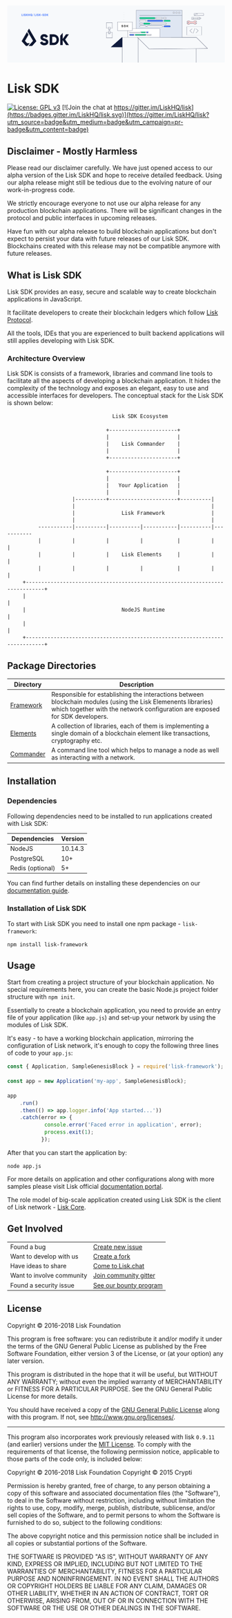 ![Logo](./docs/assets/banner_sdk.png)

# Lisk SDK

[![License: GPL v3](https://img.shields.io/badge/License-GPL%20v3-blue.svg)](http://www.gnu.org/licenses/gpl-3.0)
[![Join the chat at https://gitter.im/LiskHQ/lisk](https://badges.gitter.im/LiskHQ/lisk.svg)](https://gitter.im/LiskHQ/lisk?utm_source=badge&utm_medium=badge&utm_campaign=pr-badge&utm_content=badge)

## Disclaimer - Mostly Harmless

Please read our disclaimer carefully. We have just opened access to our alpha version of the Lisk SDK and hope to receive detailed feedback. Using our alpha release might still be tedious due to the evolving nature of our work-in-progress code.

We strictly encourage everyone to not use our alpha release for any production blockchain applications. There will be significant changes in the protocol and public interfaces in upcoming releases.

Have fun with our alpha release to build blockchain applications but don't expect to persist your data with future releases of our Lisk SDK. Blockchains created with this release may not be compatible anymore with future releases.

## What is Lisk SDK

Lisk SDK provides an easy, secure and scalable way to create blockchain applications in JavaScript. 

It facilitate developers to create their blockchain ledgers which follow [Lisk Protocol](https://lisk.io/documentation/lisk-protocol). 

All the tools, IDEs that you are experienced to built backend applications will still applies developing with Lisk SDK.

### Architecture Overview

Lisk SDK is consists of a framework, libraries and command line tools to facilitate all the aspects of developing a blockchain application. It hides the complexity of the technology and exposes an elegant, easy to use and accessible interfaces for developers. The conceptual stack for the Lisk SDK is shown below:

```
                                  Lisk SDK Ecosystem

                                +----------------------+
                                |                      |
                                |    Lisk Commander    |
                                |                      |
                                +----------------------+

                                +----------------------+
                                |                      |
                                |   Your Application   |
                                |                      |
                     |----------+----------------------+----------|
                     |                                            |
                     |               Lisk Framework               |
                     |                                            |
          -----------|----------|----------|-----------|----------|-----------
          |          |          |          |           |          |          |
          |          |          |    Lisk Elements     |          |          |
          |          |          |          |           |          |          |
     +----------------------------------------------------------------------------+
     |                                                                            |
     |                               NodeJS Runtime                               |
     |                                                                            |
     +----------------------------------------------------------------------------+
```

## Package Directories

| Directory                  | Description                                                                                                          |
| -------------------------- | -------------------------------------------------------------------------------------------------------------------- |
| [Framework](./framework)   | Responsible for establishing the interactions between blockchain modules (using the Lisk Elemenents libraries) which together with the network configuration are exposed for SDK developers.  |
| [Elements](./elements)     | A collection of libraries, each of them is implementing a single domain of a blockchain element like transactions, cryptography etc. |
| [Commander](./commander)   | A command line tool which helps to manage a node as well as interacting with a network. |

## Installation

### Dependencies

Following dependencies need to be installed to run applications created with Lisk SDK:

| Dependencies     | Version |
| ---------------- | ------- |
| NodeJS           | 10.14.3 |
| PostgreSQL       | 10+     |
| Redis (optional) | 5+      |

You can find further details on installing these dependencies on our [documentation guide](https://lisk.io/documentation/lisk-core/setup/source#pre-install).

### Installation of Lisk SDK

To start with Lisk SDK you need to install one npm package - `lisk-framework`:

```
npm install lisk-framework
```

## Usage

Start from creating a project structure of your blockchain application. No special requirements here, you can create the basic Node.js project folder structure with `npm init`. 

Essentially to create a blockchain application, you need to provide an entry file of your application (like `app.js`) and set-up your network by using the modules of Lisk SDK. 

It's easy - to have a working blockchain application, mirroring the configuration of Lisk network,  it's enough to copy the following three lines of code to your `app.js`:


```js
const { Application, SampleGenesisBlock } = require('lisk-framework');

const app = new Application('my-app', SampleGenesisBlock);

app
	.run()
	.then(() => app.logger.info('App started...'))
	.catch(error => {
			console.error('Faced error in application', error);
			process.exit(1);
		   });
```

After that you can start the application by:

```
node app.js
```

For more details on application and other configurations along with more samples please visit Lisk official [documentation portal](http://docs.lisk.io).

The role model of big-scale application created using Lisk SDK is the client of Lisk network - [Lisk Core](https://github.com/liskhq/lisk-core).  

## Get Involved

|                           |                                                                                                                                  |
| ------------------------- | -------------------------------------------------------------------------------------------------------------------------------- |
| Found a bug               | [Create new issue](https://github.com/LiskHQ/lisk/issues/new)                                                                    |
| Want to develop with us   | [Create a fork](https://github.com/LiskHQ/lisk/fork)                                                                             |
| Have ideas to share       | [Come to Lisk.chat](http://lisk.chat)                                                                                            |
| Want to involve community | [Join community gitter](https://gitter.im/LiskHQ/lisk?utm_source=badge&utm_medium=badge&utm_campaign=pr-badge&utm_content=badge) |
| Found a security issue    | [See our bounty program](https://blog.lisk.io/announcing-lisk-bug-bounty-program-5895bdd46ed4)                                   |

## License

Copyright © 2016-2018 Lisk Foundation

This program is free software: you can redistribute it and/or modify it under the terms of the GNU General Public License as published by the Free Software Foundation, either version 3 of the License, or (at your option) any later version.

This program is distributed in the hope that it will be useful, but WITHOUT ANY WARRANTY; without even the implied warranty of MERCHANTABILITY or FITNESS FOR A PARTICULAR PURPOSE. See the GNU General Public License for more details.

You should have received a copy of the [GNU General Public License](https://github.com/LiskHQ/lisk/tree/master/LICENSE) along with this program. If not, see <http://www.gnu.org/licenses/>.

---

This program also incorporates work previously released with lisk `0.9.11` (and earlier) versions under the [MIT License](https://opensource.org/licenses/MIT). To comply with the requirements of that license, the following permission notice, applicable to those parts of the code only, is included below:

Copyright © 2016-2018 Lisk Foundation
Copyright © 2015 Crypti

Permission is hereby granted, free of charge, to any person obtaining a copy of this software and associated documentation files (the "Software"), to deal in the Software without restriction, including without limitation the rights to use, copy, modify, merge, publish, distribute, sublicense, and/or sell copies of the Software, and to permit persons to whom the Software is furnished to do so, subject to the following conditions:

The above copyright notice and this permission notice shall be included in all copies or substantial portions of the Software.

THE SOFTWARE IS PROVIDED "AS IS", WITHOUT WARRANTY OF ANY KIND, EXPRESS OR IMPLIED, INCLUDING BUT NOT LIMITED TO THE WARRANTIES OF MERCHANTABILITY, FITNESS FOR A PARTICULAR PURPOSE AND NONINFRINGEMENT. IN NO EVENT SHALL THE AUTHORS OR COPYRIGHT HOLDERS BE LIABLE FOR ANY CLAIM, DAMAGES OR OTHER LIABILITY, WHETHER IN AN ACTION OF CONTRACT, TORT OR OTHERWISE, ARISING FROM, OUT OF OR IN CONNECTION WITH THE SOFTWARE OR THE USE OR OTHER DEALINGS IN THE SOFTWARE.
